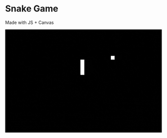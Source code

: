 # Snake Game

Made with JS + Canvas

[![Snake Game](https://raw.githubusercontent.com/iamjohnmills/snake/master/screenshot.gif)](https://iamjohnmills.github.io/snake)
